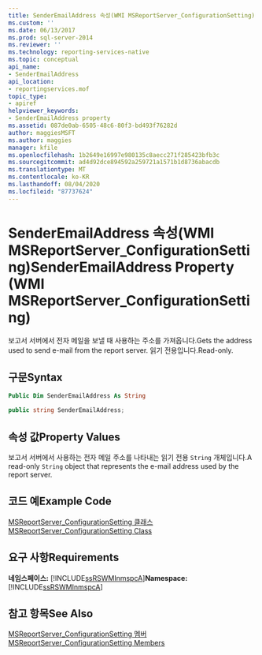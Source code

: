 ```yaml
---
title: SenderEmailAddress 속성(WMI MSReportServer_ConfigurationSetting) | Microsoft Docs
ms.custom: ''
ms.date: 06/13/2017
ms.prod: sql-server-2014
ms.reviewer: ''
ms.technology: reporting-services-native
ms.topic: conceptual
api_name:
- SenderEmailAddress
api_location:
- reportingservices.mof
topic_type:
- apiref
helpviewer_keywords:
- SenderEmailAddress property
ms.assetid: 087de0ab-6505-48c6-80f3-bd493f76282d
author: maggiesMSFT
ms.author: maggies
manager: kfile
ms.openlocfilehash: 1b2649e16997e980135c8aecc271f285423bfb3c
ms.sourcegitcommit: ad4d92dce894592a259721a1571b1d8736abacdb
ms.translationtype: MT
ms.contentlocale: ko-KR
ms.lasthandoff: 08/04/2020
ms.locfileid: "87737624"
---
```

# <a name="senderemailaddress-property-wmi-msreportserver_configurationsetting"></a><span data-ttu-id="a55d3-102">SenderEmailAddress 속성(WMI MSReportServer_ConfigurationSetting)</span><span class="sxs-lookup"><span data-stu-id="a55d3-102">SenderEmailAddress Property (WMI MSReportServer_ConfigurationSetting)</span></span>
  <span data-ttu-id="a55d3-103">보고서 서버에서 전자 메일을 보낼 때 사용하는 주소를 가져옵니다.</span><span class="sxs-lookup"><span data-stu-id="a55d3-103">Gets the address used to send e-mail from the report server.</span></span> <span data-ttu-id="a55d3-104">읽기 전용입니다.</span><span class="sxs-lookup"><span data-stu-id="a55d3-104">Read-only.</span></span>  
  
## <a name="syntax"></a><span data-ttu-id="a55d3-105">구문</span><span class="sxs-lookup"><span data-stu-id="a55d3-105">Syntax</span></span>  
  
```vb  
Public Dim SenderEmailAddress As String  
```  
  
```csharp  
public string SenderEmailAddress;  
```  
  
## <a name="property-values"></a><span data-ttu-id="a55d3-106">속성 값</span><span class="sxs-lookup"><span data-stu-id="a55d3-106">Property Values</span></span>  
 <span data-ttu-id="a55d3-107">보고서 서버에서 사용하는 전자 메일 주소를 나타내는 읽기 전용 `String` 개체입니다.</span><span class="sxs-lookup"><span data-stu-id="a55d3-107">A read-only `String` object that represents the e-mail address used by the report server.</span></span>  
  
## <a name="example-code"></a><span data-ttu-id="a55d3-108">코드 예</span><span class="sxs-lookup"><span data-stu-id="a55d3-108">Example Code</span></span>  
 [<span data-ttu-id="a55d3-109">MSReportServer_ConfigurationSetting 클래스</span><span class="sxs-lookup"><span data-stu-id="a55d3-109">MSReportServer_ConfigurationSetting Class</span></span>](msreportserver-configurationsetting-class.md)  
  
## <a name="requirements"></a><span data-ttu-id="a55d3-110">요구 사항</span><span class="sxs-lookup"><span data-stu-id="a55d3-110">Requirements</span></span>  
 <span data-ttu-id="a55d3-111">**네임스페이스:** [!INCLUDE[ssRSWMInmspcA](../../includes/ssrswminmspca-md.md)]</span><span class="sxs-lookup"><span data-stu-id="a55d3-111">**Namespace:** [!INCLUDE[ssRSWMInmspcA](../../includes/ssrswminmspca-md.md)]</span></span>  
  
## <a name="see-also"></a><span data-ttu-id="a55d3-112">참고 항목</span><span class="sxs-lookup"><span data-stu-id="a55d3-112">See Also</span></span>  
 [<span data-ttu-id="a55d3-113">MSReportServer_ConfigurationSetting 멤버</span><span class="sxs-lookup"><span data-stu-id="a55d3-113">MSReportServer_ConfigurationSetting Members</span></span>](msreportserver-configurationsetting-members.md)  
  
  

